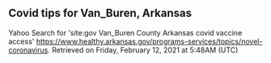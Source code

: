 ## Covid tips for Van_Buren, Arkansas

Yahoo Search for 'site:gov Van_Buren County Arkansas covid vaccine access'
https://www.healthy.arkansas.gov/programs-services/topics/novel-coronavirus.
Retrieved on Friday, February 12, 2021 at 5:48AM (UTC)
